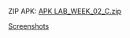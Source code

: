 ZIP APK: [APK LAB_WEEK_02_C.zip](https://github.com/user-attachments/files/22214749/APK.LAB_WEEK_02_C.zip)

[Screenshots](https://multimedianusantara-my.sharepoint.com/:f:/g/personal/aisya_adiyan_student_umn_ac_id/EvtsaPkt-4NCm5dgGlWsvNIBZBFZmk_x9v77z4fR2xo95w?e=vnLmi4)
